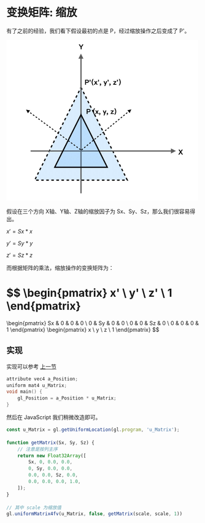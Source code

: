 # 变换矩阵: 缩放 

有了之前的经验，我们看下假设最初的点是 P，经过缩放操作之后变成了 P'。

<img src="https://github.com/zqiangxu/webgl/blob/main/assets/book/lesson15/scale.png?raw=true" width="500px"/>

假设在三个方向 X轴、Y轴、Z轴的缩放因子为 Sx、Sy、Sz，那么我们很容易得出。

$x' = Sx * x$

$y' = Sy * y$

$z' = Sz * z$

而根据矩阵的乘法，缩放操作的变换矩阵为：

$$
\begin{pmatrix}
x' \\
y' \\
z' \\
1
\end{pmatrix}
=
\begin{pmatrix}
Sx & 0 & 0 & 0 \\
0 & Sy & 0 & 0 \\
0 & 0 & Sz & 0 \\
0 & 0 & 0 & 1
\end{pmatrix}
\begin{pmatrix}
x \\
y \\
z \\
1
\end{pmatrix}
$$

## 实现
实现可以参考 [上一节](../lesson14/)

```c++ 
attribute vec4 a_Position;
uniform mat4 u_Matrix;
void main() {
    gl_Position = a_Position * u_Matrix;
}
```

然后在 JavaScript 我们稍微改造即可。
```javascript
const u_Matrix = gl.getUniformLocation(gl.program, 'u_Matrix');

function getMatrix(Sx, Sy, Sz) {
    // 注意是按列主序
    return new Float32Array([
        Sx, 0, 0.0, 0.0,
        0, Sy, 0.0, 0.0,
        0.0, 0.0, Sz, 0.0,
        0.0, 0.0, 0.0, 1.0,
    ]);
}

// 其中 scale 为缩放值
gl.uniformMatrix4fv(u_Matrix, false, getMatrix(scale, scale, 1))
```
